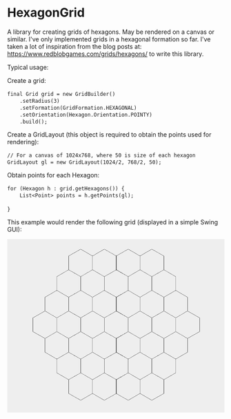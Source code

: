 # HexagonGrid

A library for creating grids of hexagons. May be rendered on a canvas or similar. I've only implemented grids in a hexagonal formation so far. I've taken a lot of inspiration from the blog posts at: https://www.redblobgames.com/grids/hexagons/ to write this library.

Typical usage:

  Create a grid:

    final Grid grid = new GridBuilder()
        .setRadius(3)
        .setFormation(GridFormation.HEXAGONAL)
        .setOrientation(Hexagon.Orientation.POINTY)
        .build();


  Create a GridLayout (this object is required to obtain the points used for rendering):
    
    // For a canvas of 1024x768, where 50 is size of each hexagon
    GridLayout gl = new GridLayout(1024/2, 768/2, 50);

  Obtain points for each Hexagon:

    for (Hexagon h : grid.getHexagons()) {
        List<Point> points = h.getPoints(gl);
         
    }

  This example would render the following grid (displayed in a simple Swing GUI): 
  
  ![Image of grid](https://raw.githubusercontent.com/Dunklas/HexagonGrid/master/grid.png)
